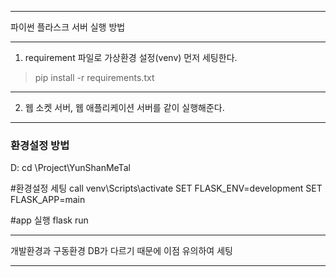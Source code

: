 **********************************************************************************************************************************************************
파이썬 플라스크 서버 실행 방법
**********************************************************************************************************************************************************

1. requirement 파일로 가상환경 설정(venv) 먼저 세팅한다.

> pip install -r requirements.txt

**********************************************************************************************************************************************************

2. 웹 소켓 서버, 웹 애플리케이션 서버를 같이 실행해준다.

**********************************************************************************************************************************************************

### 환경설정 방법 ###
D:
cd \Project\YunShanMeTal

#환경설정 세팅
call venv\Scripts\activate
SET FLASK_ENV=development
SET FLASK_APP=main

#app 실행
flask run

**********************************************************************************************************************************************************

개발환경과 구동환경 DB가 다르기 때문에 이점 유의하여 세팅

**********************************************************************************************************************************************************
